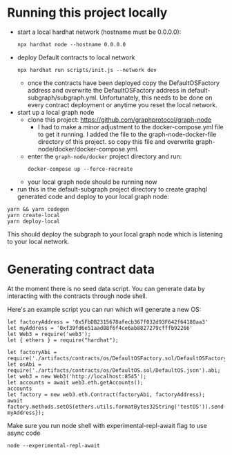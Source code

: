 # Running this project locally

- start a local hardhat network (hostname must be 0.0.0.0):
  ```
  npx hardhat node --hostname 0.0.0.0
  ```
- deploy Default contracts to local network 
  ```
  npx hardhat run scripts/init.js --network dev
  ```
  - once the contracts have been deployed copy the DefaultOSFactory address and overwrite the DefaultOSFactory address in default-subgraph/subgraph.yml. Unfortunately, this needs to be done on every contract deployment or anytime you reset the local network.
- start up a local graph node
  - clone this project: https://github.com/graphprotocol/graph-node
    - I had to make a minor adjustment to the docker-compose.yml file to get it running. I added the file to the graph-node-docker-file directory of this project. so copy this file and overwrite graph-node/docker/docker-compose.yml.
  - enter the ```graph-node/docker``` project directory and run:
    ```
    docker-compose up --force-recreate
    ```
  - your local graph node should be running now
- run this in the default-subgraph project directory to create graphql generated code and deploy to your local graph node:
```
yarn && yarn codegen
yarn create-local
yarn deploy-local
```
This should deploy the subgraph to your local graph node which is listening to your local network.

# Generating contract data 
At the moment there is no seed data script. You can generate data by interacting with the contracts through node shell. 

Here's an example script you can run which will generate a new OS:
```
let factoryAddress = '0x5FbDB2315678afecb367f032d93F642f64180aa3' 
let myAddress = '0xf39fd6e51aad88f6f4ce6ab8827279cfffb92266'
let Web3 = require('web3');
let { ethers } = require("hardhat");

let factoryAbi = require('./artifacts/contracts/os/DefaultOSFactory.sol/DefaultOSFactory.json').abi;
let osAbi = require('./artifacts/contracts/os/DefaultOS.sol/DefaultOS.json').abi;
let web3 = new Web3('http://localhost:8545');
let accounts = await web3.eth.getAccounts();
accounts
let factory = new web3.eth.Contract(factoryAbi, factoryAddress);
await factory.methods.setOS(ethers.utils.formatBytes32String('testOS')).send({from: myAddress});
```



Make sure you run node shell with experimental-repl-await flag to use async code
```
node --experimental-repl-await
```

